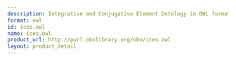 ```yaml
---
description: Integrative and Conjugative Element Ontology in OWL format
format: owl
id: iceo.owl
name: iceo.owl
product_url: http://purl.obolibrary.org/obo/iceo.owl
layout: product_detail
---
```


